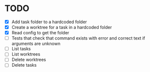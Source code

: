 # TODO
- [x] Add task folder to a hardcoded folder
- [x] Create a worktree for a task in a hardcoded folder
- [x] Read config to get the folder
- [ ] Tests that check that command exists with error and correct text if arguments are unknown
- [ ] List tasks
- [ ] List worktrees
- [ ] Delete worktrees
- [ ] Delete tasks
